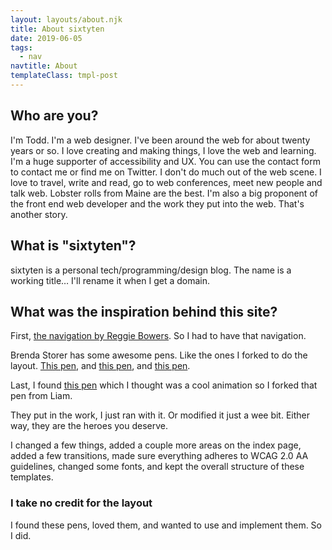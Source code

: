 ```yaml
---
layout: layouts/about.njk
title: About sixtyten
date: 2019-06-05
tags:
  - nav
navtitle: About
templateClass: tmpl-post
---
```

## Who are you&quest;

I'm Todd. I'm a web designer. I've been around the web for about twenty years or so. I love creating and making things, I love the web and learning. I'm a huge supporter of accessibility and UX. You can use the contact form to contact me or find me on Twitter. I don't do much out of the web scene. I love to travel, write and read, go to web conferences, meet new people and talk web. Lobster rolls from Maine are the best. I'm also a big proponent of the front end web developer and the work they put into the web. That's another story.

## What is "sixtyten"&quest;

sixtyten is a personal tech/programming/design blog. The name is a working title&hellip; I'll rename it when I get a domain.

## What was the inspiration behind this site&quest;

First, [the navigation by Reggie Bowers](https://codepen.io/bowersrd/#). So I had to have that navigation.

Brenda Storer has some awesome pens. Like the ones I forked to do the layout. [This pen](https://codepen.io/brendamarienyc/pen/oZMxOY), and [this pen](https://codepen.io/brendamarienyc/pen/BRyQzg), and [this pen](https://codepen.io/brendamarienyc/pen/VXKrqL).

Last, I found [this pen](https://codepen.io/liamj/pen/yrEXNx) which I thought was a cool animation so I forked that pen from Liam.

They put in the work, I just ran with it. Or modified it just a wee bit. Either way, they are the heroes you deserve.

I changed a few things, added a couple more areas on the index page, added a few transitions, made sure everything adheres to WCAG 2.0 AA guidelines, changed some fonts, and kept the overall structure of these templates.

### I take no credit for the layout

I found these pens, loved them, and wanted to use and implement them. So I did.
